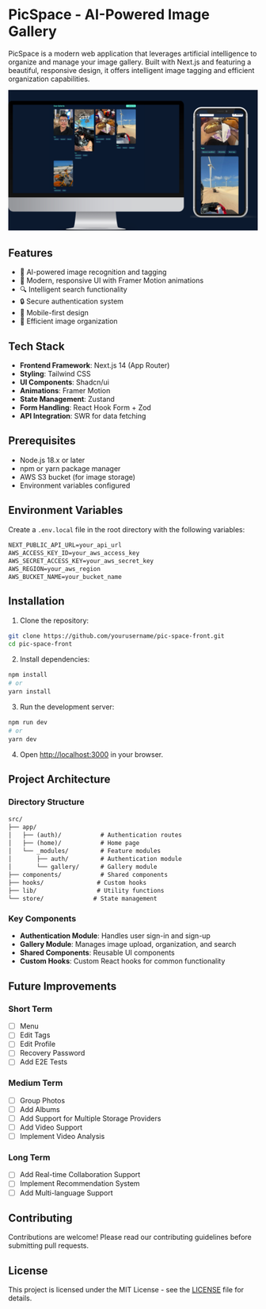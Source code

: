# PicSpace - AI-Powered Image Gallery

PicSpace is a modern web application that leverages artificial intelligence to organize and manage your image gallery. Built with Next.js and featuring a beautiful, responsive design, it offers intelligent image tagging and efficient organization capabilities.

![PicSpace Homepage](public/home-gallery.png)

## Features

- 🤖 AI-powered image recognition and tagging
- 🎨 Modern, responsive UI with Framer Motion animations
- 🔍 Intelligent search functionality
- 🔒 Secure authentication system
- 📱 Mobile-first design
- 🎯 Efficient image organization

## Tech Stack

- **Frontend Framework**: Next.js 14 (App Router)
- **Styling**: Tailwind CSS
- **UI Components**: Shadcn/ui
- **Animations**: Framer Motion
- **State Management**: Zustand
- **Form Handling**: React Hook Form + Zod
- **API Integration**: SWR for data fetching

## Prerequisites

- Node.js 18.x or later
- npm or yarn package manager
- AWS S3 bucket (for image storage)
- Environment variables configured

## Environment Variables

Create a `.env.local` file in the root directory with the following variables:

```env
NEXT_PUBLIC_API_URL=your_api_url
AWS_ACCESS_KEY_ID=your_aws_access_key
AWS_SECRET_ACCESS_KEY=your_aws_secret_key
AWS_REGION=your_aws_region
AWS_BUCKET_NAME=your_bucket_name
```

## Installation

1. Clone the repository:

```bash
git clone https://github.com/yourusername/pic-space-front.git
cd pic-space-front
```

2. Install dependencies:

```bash
npm install
# or
yarn install
```

3. Run the development server:

```bash
npm run dev
# or
yarn dev
```

4. Open [http://localhost:3000](http://localhost:3000) in your browser.

## Project Architecture

### Directory Structure

```
src/
├── app/
│   ├── (auth)/           # Authentication routes
│   ├── (home)/           # Home page
│   └── _modules/         # Feature modules
│       ├── auth/         # Authentication module
│       └── gallery/      # Gallery module
├── components/           # Shared components
├── hooks/               # Custom hooks
├── lib/                 # Utility functions
└── store/              # State management
```

### Key Components

- **Authentication Module**: Handles user sign-in and sign-up
- **Gallery Module**: Manages image upload, organization, and search
- **Shared Components**: Reusable UI components
- **Custom Hooks**: Custom React hooks for common functionality

## Future Improvements

### Short Term

- [ ] Menu
- [ ] Edit Tags
- [ ] Edit Profile
- [ ] Recovery Password
- [ ] Add E2E Tests

### Medium Term

- [ ] Group Photos
- [ ] Add Albums
- [ ] Add Support for Multiple Storage Providers
- [ ] Add Video Support
- [ ] Implement Video Analysis

### Long Term

- [ ] Add Real-time Collaboration Support
- [ ] Implement Recommendation System
- [ ] Add Multi-language Support

## Contributing

Contributions are welcome! Please read our contributing guidelines before submitting pull requests.

## License

This project is licensed under the MIT License - see the [LICENSE](LICENSE) file for details.
